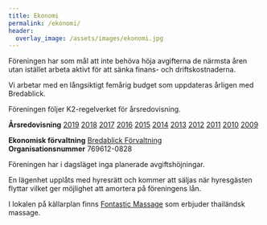 ```yaml
---
title: Ekonomi
permalink: /ekonomi/
header:
  overlay_image: /assets/images/ekonomi.jpg
---
```


Föreningen har som mål att inte behöva höja avgifterna de närmsta åren utan istället arbeta aktivt för att sänka finans- och driftskostnaderna. 

Vi arbetar med en långsiktigt femårig budget som uppdateras årligen med Bredablick.

Föreningen följer K2-regelverket för årsredovisning.

**Årsredovisning** 
<a href="/assets/Årsredovisning 2019.pdf" target="_blank">2019</a> 
<a href="/assets/Årsredovisning 2018.pdf" target="_blank">2018</a> 
<a href="/assets/Årsredovisning 2017.pdf" target="_blank">2017</a>
<a href="/assets/Årsredovisning 2016.pdf" target="_blank">2016</a> 
<a href="/assets/Årsredovisning 2015.pdf" target="_blank">2015</a> 
<a href="/assets/Årsredovisning 2014.pdf" target="_blank">2014</a> 
<a href="/assets/Årsredovisning 2013.pdf" target="_blank">2013</a> 
<a href="/assets/Årsredovisning 2012.pdf" target="_blank">2012</a> 
<a href="/assets/Årsredovisning 2011.pdf" target="_blank">2011</a> 
<a href="/assets/Årsredovisning 2010.pdf" target="_blank">2010</a> 
<a href="/assets/Årsredovisning 2009.pdf" target="_blank">2009</a> 
  
**Ekonomisk förvaltning** <a href="https://bredablickgruppen.se/forvaltning/" target="_blank">Bredablick Förvaltning</a>  
**Organisationsnummer** 769612-0828  

Föreningen har i dagsläget inga planerade avgiftshöjningar.

En lägenhet upplåts med hyresrätt och kommer att säljas när hyresgästen flyttar vilket ger möjlighet att amortera på föreningens lån.

I lokalen på källarplan finns <a href="http://www.fontastic.se" target="_blank">Fontastic Massage</a> som erbjuder thailändsk massage.
